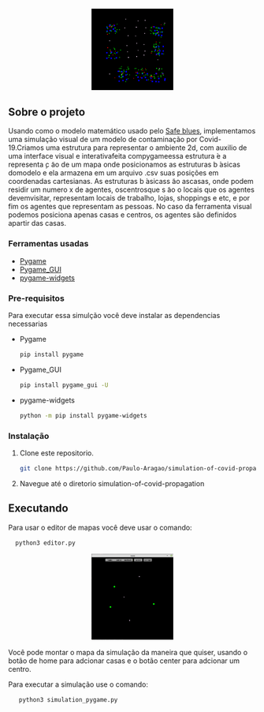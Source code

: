 



<p align="center" width="100%">
    <img width="33%" src="img/simulation.gif"> 
</p>

## Sobre o projeto


Usando como o modelo matemático usado pelo [Safe blues](https://www.cell.com/patterns/fulltext/S2666-3899(21)00034-9?_returnURL=https%3A%2F%2Flinkinghub.elsevier.com%2Fretrieve%2Fpii%2FS2666389921000349%3Fshowall%3Dtrue#secsectitle0035), implementamos uma simulação visual de um modelo de contaminação por Covid-19.Criamos uma estrutura para representar o ambiente 2d, com auxilio de uma interface visual e interativafeita compygameessa estrutura  ́e a representa ̧c ̃ao de um mapa onde posicionamos as estruturas b ́asicas domodelo e ela armazena em um arquivo .csv suas posições em coordenadas cartesianas.  As estruturas b ́asicass ̃ao ascasas, onde podem residir um numero x de agentes, oscentrosque s ̃ao o locais que os agentes devemvisitar,  representam  locais  de  trabalho,  lojas,  shoppings  e  etc,  e  por  fim  os agentes que  representam  as pessoas.  No caso da ferramenta visual podemos posiciona apenas casas e centros, os agentes são definidos apartir das casas.

### Ferramentas usadas

* [Pygame](https://www.pygame.org/news)
* [Pygame_GUI](https://pygame-gui.readthedocs.io/en/latest/)
* [pygame-widgets](https://github.com/AustL/PygameWidgets)


### Pre-requisitos

Para executar essa simulção você deve instalar as dependencias necessarias
* Pygame
  ```sh
  pip install pygame
  ```
* Pygame_GUI
  ```sh
  pip install pygame_gui -U
  ```
* pygame-widgets
  ```sh
  python -m pip install pygame-widgets
  ```

### Instalação

1. Clone este repositorio.
   ```sh
   git clone https://github.com/Paulo-Aragao/simulation-of-covid-propagation.git
   ```
2. Navegue até o diretorio simulation-of-covid-propagation


## Executando

Para usar o editor de mapas você deve usar o comando: 
 ```sh
   python3 editor.py
```
<p align="center" width="100%">
    <img width="33%" src="img/editor.png"> 
</p>
Você pode montar o mapa da simulação da maneira que quiser, usando o botão de home para adcionar casas e o botão center para adcionar um centro.

Para executar a simulação use o comando:
```sh
   python3 simulation_pygame.py
```
<!-- CONTACT -->


